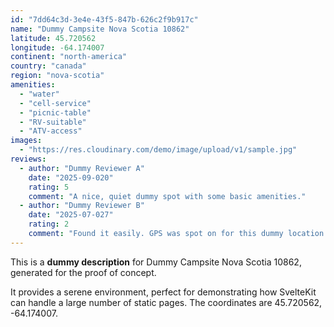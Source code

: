 ```yaml
---
id: "7dd64c3d-3e4e-43f5-847b-626c2f9b917c"
name: "Dummy Campsite Nova Scotia 10862"
latitude: 45.720562
longitude: -64.174007
continent: "north-america"
country: "canada"
region: "nova-scotia"
amenities:
  - "water"
  - "cell-service"
  - "picnic-table"
  - "RV-suitable"
  - "ATV-access"
images:
  - "https://res.cloudinary.com/demo/image/upload/v1/sample.jpg"
reviews:
  - author: "Dummy Reviewer A"
    date: "2025-09-020"
    rating: 5
    comment: "A nice, quiet dummy spot with some basic amenities."
  - author: "Dummy Reviewer B"
    date: "2025-07-027"
    rating: 2
    comment: "Found it easily. GPS was spot on for this dummy location."
---
```


This is a **dummy description** for Dummy Campsite Nova Scotia 10862, generated for the proof of concept.

It provides a serene environment, perfect for demonstrating how SvelteKit can handle a large number of static pages. The coordinates are 45.720562, -64.174007.
